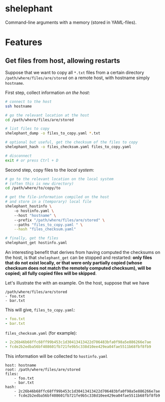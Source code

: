 # shelephant

Command-line arguments with a memory (stored in YAML-files).

# Features

## Get files from host, allowing restarts

Suppose that we want to copy all `*.txt` files
from a certain directory `/path/where/files/are/stored` on a remote host, 
with hostname simply `hostname`.

First step, collect information *on the host*:

```bash
# connect to the host
ssh hostname

# go the relevant location at the host
cd /path/where/files/are/stored

# list files to copy 
shelephant_dump -o files_to_copy.yaml *.txt

# optional but useful, get the checksum of the files to copy 
shelephant_hash -o files_checksum.yaml files_to_copy.yaml 

# disconnect
exit # or press Ctrl + D
```

Second step, copy files to the *local system*:

```bash
# go to the relevant location on the local system
# (often this is new directory)
cd /path/where/to/copy/to

# get the file-information compiled on the host 
# and store in a (temporary) local file
shelephant_hostinfo \ 
    -o hostinfo.yaml \ 
    --host "hostname" \ 
    --prefix "/path/where/files/are/stored" \  
    --paths "files_to_copy.yaml " \
    --hash "files_checksum.yaml"

# finally, get the files
shelephant_get hostinfo.yaml
```

An interesting benefit that derives from having computed the checksums on the host,
is that `shelephant_get` can be stopped and restarted:
**only files that do not exist locally, or that were only partially copied 
(whose checksum does not match the remotely computed checksum), will be copied;
all fully copied files will be skipped**.

Let's illustrate the with an example. On the host, suppose that we have
```none
/path/where/files/are/stored
- foo.txt
- bar.txt
```

This will give, `files_to_copy.yaml`:

```yaml
- foo.txt
- bar.txt
```
`files_checksum.yaml` (for example):

```yaml
- 2c26b46b68ffc68ff99b453c1d30413413422d706483bfa0f98a5e886266e7ae
- fcde2b2edba56bf408601fb721fe9b5c338d10ee429ea04fae5511b68fbf8fb9
```

This information will be collected to `hostinfo.yaml`
```
host: hostname
root: /path/where/files/are/stored
files:
    - foo.txt
    - bar.txt
hash:
    - 2c26b46b68ffc68ff99b453c1d30413413422d706483bfa0f98a5e886266e7ae
    - fcde2b2edba56bf408601fb721fe9b5c338d10ee429ea04fae5511b68fbf8fb9
```
